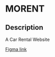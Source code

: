 # MORENT

## Description

A Car Rental Website

[Figma link](https://www.figma.com/design/fAJgqvQl4vSJvabHFetzQo/Car-Rent-Website-Design---Pickolab-Studio-(Community)?node-id=9-5158&node-type=frame&t=AA3k7uszVfnxwy3D-0)
